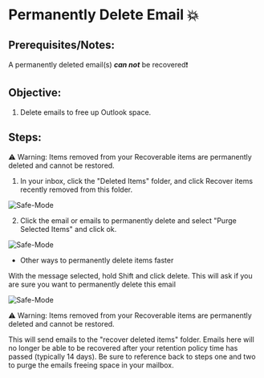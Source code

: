 
# Permanently Delete Email 	:boom:

## Prerequisites/Notes:

A permanently deleted email(s) ***can not*** be recovered:heavy_exclamation_mark:

## Objective:

1. Delete emails to free up Outlook space.

## Steps:

:warning: Warning: Items removed from your Recoverable items are permanently deleted and cannot be restored.

1. In your inbox, click the "Deleted Items" folder, and click Recover items recently removed from this folder.

![Safe-Mode](https://github.com/XXLMandalorian013/Docs-Software-SAS-Public/blob/main/Outlook%20(Desktop)/Email/Permanently-Delete-Email/images/Deleted-Items.png)

2. Click the email or emails to permanently delete and select "Purge Selected Items" and click ok.

![Safe-Mode](https://github.com/XXLMandalorian013/Docs-Software-SAS-Public/blob/main/Outlook%20(Desktop)/Email/Permanently-Delete-Email/images/Recover-Deleted-Items-Purge.png)

- Other ways to permanently delete items faster

With the message selected, hold Shift and click delete. This will ask if you are sure you want to permanently delete this email

![Safe-Mode](https://github.com/XXLMandalorian013/Docs-Software-SAS-Public/blob/main/Outlook%20(Desktop)/Email/Permanently-Delete-Email/images/alt-method.png)

:warning: Warning: Items removed from your Recoverable items are permanently deleted and cannot be restored.

This will send emails to the "recover deleted items" folder. Emails here will no longer be able to be recovered after your retention policy time has 
passed (typically 14 days). Be sure to reference back to steps one and two to purge the emails freeing space in your mailbox.

